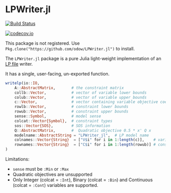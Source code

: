 # LPWriter.jl

[![Build Status](https://travis-ci.org/odow/LPWriter.jl.svg?branch=master)](https://travis-ci.org/odow/LPWriter.jl)

[![codecov.io](http://codecov.io/github/odow/LPWriter.jl/coverage.svg?branch=master)](http://codecov.io/github/odow/LPWriter.jl?branch=master)

This package is not registered. Use `Pkg.clone("https://github.com/odow/LPWriter.jl")` to install.

The `LPWriter.jl` package is a pure Julia light-weight implementation of an [LP
file](http://lpsolve.sourceforge.net/5.0/CPLEX-format.htm) writer.

It has a single, user-facing, un-exported function.

```julia
writelp(io::IO,
    A::AbstractMatrix,       # the constraint matrix
    collb::Vector,           # vector of variable lower bounds
    colub::Vector,           # vector of variable upper bounds
    c::Vector,               # vector containing variable objective coefficients
    rowlb::Vector,           # constraint lower bounds
    rowub::Vector,           # constraint upper bounds
    sense::Symbol,           # model sense
    colcat::Vector{Symbol},  # constraint types
    sos::Vector{SOS},        # SOS information
    Q::AbstractMatrix,       #  Quadratic objective 0.5 * x' Q x
    modelname::AbstractString = "LPWriter_jl",  # LP model name
    colnames::Vector{String}  = ["V$i" for i in 1:length(c)],    # variable names
    rownames::Vector{String}  = ["C$i" for i in 1:length(rowub)] # constraint names
)
```

Limitations:
 - `sense` must be `:Min` or `:Max`
 - Quadratic objectives are unsupported
 - Only Integer (colcat = `:Int`), Binary (colcat = `:Bin`) and Continuous (colcat = `:Cont`)
    variables are supported.
